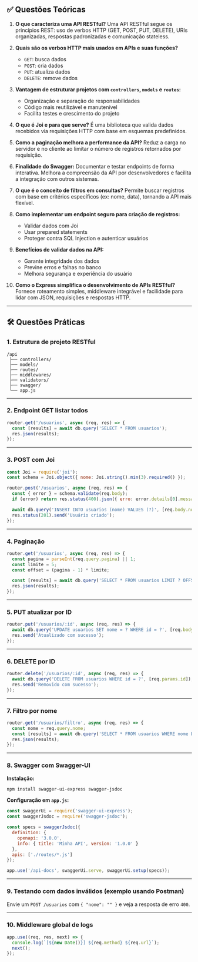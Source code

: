## ✅ Questões Teóricas

1. **O que caracteriza uma API RESTful?**
   Uma API RESTful segue os princípios REST: uso de verbos HTTP (GET, POST, PUT, DELETE), URIs organizadas, respostas padronizadas e comunicação stateless.

2. **Quais são os verbos HTTP mais usados em APIs e suas funções?**

   * `GET`: busca dados
   * `POST`: cria dados
   * `PUT`: atualiza dados
   * `DELETE`: remove dados

3. **Vantagem de estruturar projetos com `controllers`, `models` e `routes`:**

   * Organização e separação de responsabilidades
   * Código mais reutilizável e manutenível
   * Facilita testes e crescimento do projeto

4. **O que é Joi e para que serve?**
   É uma biblioteca que valida dados recebidos via requisições HTTP com base em esquemas predefinidos.

5. **Como a paginação melhora a performance da API?**
   Reduz a carga no servidor e no cliente ao limitar o número de registros retornados por requisição.

6. **Finalidade do Swagger:**
   Documentar e testar endpoints de forma interativa. Melhora a compreensão da API por desenvolvedores e facilita a integração com outros sistemas.

7. **O que é o conceito de filtros em consultas?**
   Permite buscar registros com base em critérios específicos (ex: nome, data), tornando a API mais flexível.

8. **Como implementar um endpoint seguro para criação de registros:**

   * Validar dados com Joi
   * Usar prepared statements
   * Proteger contra SQL Injection e autenticar usuários

9. **Benefícios de validar dados na API:**

   * Garante integridade dos dados
   * Previne erros e falhas no banco
   * Melhora segurança e experiência do usuário

10. **Como o Express simplifica o desenvolvimento de APIs RESTful?**
    Fornece roteamento simples, middleware integrável e facilidade para lidar com JSON, requisições e respostas HTTP.

---

## 🛠 Questões Práticas

### 1. **Estrutura de projeto RESTful**

```
/api
 ├── controllers/
 ├── models/
 ├── routes/
 ├── middlewares/
 ├── validators/
 ├── swagger/
 └── app.js
```

---

### 2. **Endpoint GET listar todos**

```js
router.get('/usuarios', async (req, res) => {
  const [results] = await db.query('SELECT * FROM usuarios');
  res.json(results);
});
```

---

### 3. **POST com Joi**

```js
const Joi = require('joi');
const schema = Joi.object({ nome: Joi.string().min(3).required() });

router.post('/usuarios', async (req, res) => {
  const { error } = schema.validate(req.body);
  if (error) return res.status(400).json({ erro: error.details[0].message });

  await db.query('INSERT INTO usuarios (nome) VALUES (?)', [req.body.nome]);
  res.status(201).send('Usuário criado');
});
```

---

### 4. **Paginação**

```js
router.get('/usuarios', async (req, res) => {
  const pagina = parseInt(req.query.pagina) || 1;
  const limite = 5;
  const offset = (pagina - 1) * limite;

  const [results] = await db.query('SELECT * FROM usuarios LIMIT ? OFFSET ?', [limite, offset]);
  res.json(results);
});
```

---

### 5. **PUT atualizar por ID**

```js
router.put('/usuarios/:id', async (req, res) => {
  await db.query('UPDATE usuarios SET nome = ? WHERE id = ?', [req.body.nome, req.params.id]);
  res.send('Atualizado com sucesso');
});
```

---

### 6. **DELETE por ID**

```js
router.delete('/usuarios/:id', async (req, res) => {
  await db.query('DELETE FROM usuarios WHERE id = ?', [req.params.id]);
  res.send('Removido com sucesso');
});
```

---

### 7. **Filtro por nome**

```js
router.get('/usuarios/filtro', async (req, res) => {
  const nome = req.query.nome;
  const [results] = await db.query('SELECT * FROM usuarios WHERE nome LIKE ?', [`%${nome}%`]);
  res.json(results);
});
```

---

### 8. **Swagger com Swagger-UI**

**Instalação:**

```bash
npm install swagger-ui-express swagger-jsdoc
```

**Configuração em `app.js`:**

```js
const swaggerUi = require('swagger-ui-express');
const swaggerJsdoc = require('swagger-jsdoc');

const specs = swaggerJsdoc({
  definition: {
    openapi: '3.0.0',
    info: { title: 'Minha API', version: '1.0.0' }
  },
  apis: ['./routes/*.js']
});

app.use('/api-docs', swaggerUi.serve, swaggerUi.setup(specs));
```

---

### 9. **Testando com dados inválidos (exemplo usando Postman)**

Envie um `POST /usuarios` com `{ "nome": "" }` e veja a resposta de erro `400`.

---

### 10. **Middleware global de logs**

```js
app.use((req, res, next) => {
  console.log(`[${new Date()}] ${req.method} ${req.url}`);
  next();
});
```


